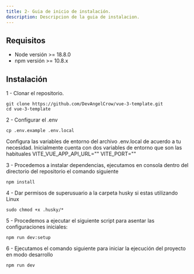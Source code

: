 ```yaml
---
title: 2- Guia de inicio de instalación.
description: Descripcion de la guia de instalacion.
---
```


## Requisitos

- Node versión >= 18.8.0
- npm versión >= 10.8.x

## Instalación

1 - Clonar el repositorio.

```
git clone https://github.com/DevAngelCrow/vue-3-template.git
cd vue-3-template
```

2 - Configurar el .env

```
cp .env.example .env.local
```

Configura las variables de entorno del archivo .env.local de acuerdo a tu necesidad.
Inicialmente cuenta con dos variables de entorno que son las habituales
VITE_VUE_APP_API_URL=""
VITE_PORT=""

3 - Procedemos a instalar dependencias, ejecutamos en consola dentro del directorio del repositorio el comando siguiente

```
npm install
```

4 - Dar permisos de superusuario a la carpeta husky si estas utilizando Linux

```
sudo chmod +x .husky/*
```

5 - Procedemos a ejecutar el siguiente script para asentar las configuraciones iniciales:

```
npm run dev:setup
```

6 - Ejecutamos el comando siguiente para iniciar la ejecución del proyecto en modo desarrollo

```
npm run dev
```